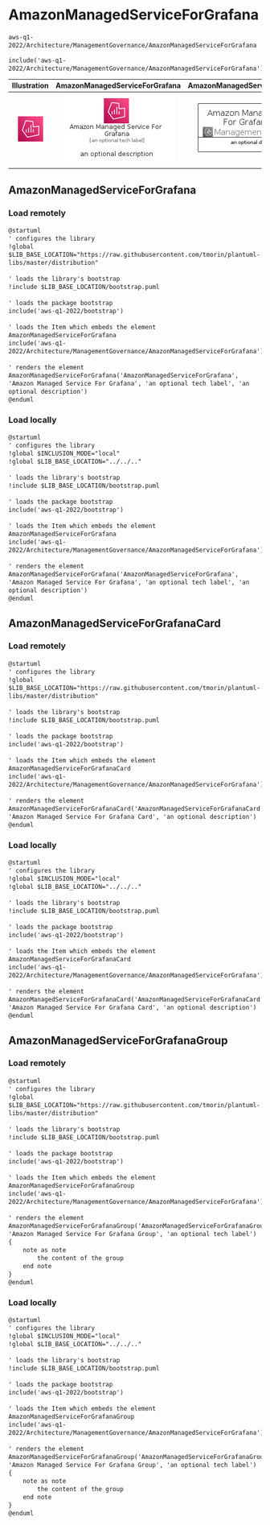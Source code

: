 # AmazonManagedServiceForGrafana


```text
aws-q1-2022/Architecture/ManagementGovernance/AmazonManagedServiceForGrafana
```

```text
include('aws-q1-2022/Architecture/ManagementGovernance/AmazonManagedServiceForGrafana')
```



| Illustration | AmazonManagedServiceForGrafana | AmazonManagedServiceForGrafanaCard | AmazonManagedServiceForGrafanaGroup |
| :---: | :---: | :---: | :---: |
| ![illustration for Illustration](../../../aws-q1-2022/Architecture/ManagementGovernance/AmazonManagedServiceForGrafana.png) | ![illustration for AmazonManagedServiceForGrafana](../../../aws-q1-2022/Architecture/ManagementGovernance/AmazonManagedServiceForGrafana.Local.png) | ![illustration for AmazonManagedServiceForGrafanaCard](../../../aws-q1-2022/Architecture/ManagementGovernance/AmazonManagedServiceForGrafanaCard.Local.png) | ![illustration for AmazonManagedServiceForGrafanaGroup](../../../aws-q1-2022/Architecture/ManagementGovernance/AmazonManagedServiceForGrafanaGroup.Local.png) |




## AmazonManagedServiceForGrafana

### Load remotely
```plantuml
@startuml
' configures the library
!global $LIB_BASE_LOCATION="https://raw.githubusercontent.com/tmorin/plantuml-libs/master/distribution"

' loads the library's bootstrap
!include $LIB_BASE_LOCATION/bootstrap.puml

' loads the package bootstrap
include('aws-q1-2022/bootstrap')

' loads the Item which embeds the element AmazonManagedServiceForGrafana
include('aws-q1-2022/Architecture/ManagementGovernance/AmazonManagedServiceForGrafana')

' renders the element
AmazonManagedServiceForGrafana('AmazonManagedServiceForGrafana', 'Amazon Managed Service For Grafana', 'an optional tech label', 'an optional description')
@enduml
```

### Load locally
```plantuml
@startuml
' configures the library
!global $INCLUSION_MODE="local"
!global $LIB_BASE_LOCATION="../../.."

' loads the library's bootstrap
!include $LIB_BASE_LOCATION/bootstrap.puml

' loads the package bootstrap
include('aws-q1-2022/bootstrap')

' loads the Item which embeds the element AmazonManagedServiceForGrafana
include('aws-q1-2022/Architecture/ManagementGovernance/AmazonManagedServiceForGrafana')

' renders the element
AmazonManagedServiceForGrafana('AmazonManagedServiceForGrafana', 'Amazon Managed Service For Grafana', 'an optional tech label', 'an optional description')
@enduml
```

## AmazonManagedServiceForGrafanaCard

### Load remotely
```plantuml
@startuml
' configures the library
!global $LIB_BASE_LOCATION="https://raw.githubusercontent.com/tmorin/plantuml-libs/master/distribution"

' loads the library's bootstrap
!include $LIB_BASE_LOCATION/bootstrap.puml

' loads the package bootstrap
include('aws-q1-2022/bootstrap')

' loads the Item which embeds the element AmazonManagedServiceForGrafanaCard
include('aws-q1-2022/Architecture/ManagementGovernance/AmazonManagedServiceForGrafana')

' renders the element
AmazonManagedServiceForGrafanaCard('AmazonManagedServiceForGrafanaCard', 'Amazon Managed Service For Grafana Card', 'an optional description')
@enduml
```

### Load locally
```plantuml
@startuml
' configures the library
!global $INCLUSION_MODE="local"
!global $LIB_BASE_LOCATION="../../.."

' loads the library's bootstrap
!include $LIB_BASE_LOCATION/bootstrap.puml

' loads the package bootstrap
include('aws-q1-2022/bootstrap')

' loads the Item which embeds the element AmazonManagedServiceForGrafanaCard
include('aws-q1-2022/Architecture/ManagementGovernance/AmazonManagedServiceForGrafana')

' renders the element
AmazonManagedServiceForGrafanaCard('AmazonManagedServiceForGrafanaCard', 'Amazon Managed Service For Grafana Card', 'an optional description')
@enduml
```

## AmazonManagedServiceForGrafanaGroup

### Load remotely
```plantuml
@startuml
' configures the library
!global $LIB_BASE_LOCATION="https://raw.githubusercontent.com/tmorin/plantuml-libs/master/distribution"

' loads the library's bootstrap
!include $LIB_BASE_LOCATION/bootstrap.puml

' loads the package bootstrap
include('aws-q1-2022/bootstrap')

' loads the Item which embeds the element AmazonManagedServiceForGrafanaGroup
include('aws-q1-2022/Architecture/ManagementGovernance/AmazonManagedServiceForGrafana')

' renders the element
AmazonManagedServiceForGrafanaGroup('AmazonManagedServiceForGrafanaGroup', 'Amazon Managed Service For Grafana Group', 'an optional tech label') {
    note as note
        the content of the group
    end note
}
@enduml
```

### Load locally
```plantuml
@startuml
' configures the library
!global $INCLUSION_MODE="local"
!global $LIB_BASE_LOCATION="../../.."

' loads the library's bootstrap
!include $LIB_BASE_LOCATION/bootstrap.puml

' loads the package bootstrap
include('aws-q1-2022/bootstrap')

' loads the Item which embeds the element AmazonManagedServiceForGrafanaGroup
include('aws-q1-2022/Architecture/ManagementGovernance/AmazonManagedServiceForGrafana')

' renders the element
AmazonManagedServiceForGrafanaGroup('AmazonManagedServiceForGrafanaGroup', 'Amazon Managed Service For Grafana Group', 'an optional tech label') {
    note as note
        the content of the group
    end note
}
@enduml
```

